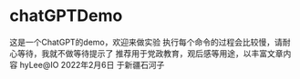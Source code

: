 # chatGPTDemo
这是一个ChatGPT的demo，欢迎来做实验
执行每个命令的过程会比较慢，请耐心等待，我就不做等待提示了
推荐用于党政教育，观后感等用途，以丰富文章内容
hyLee@IO 2022年2月6日 于新疆石河子

